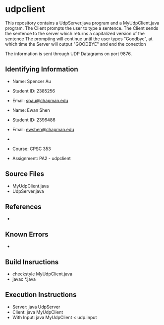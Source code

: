 # udpclient
This repository contains a UdpServer.java program and a MyUdpClient.java program.
The Client prompts the user to type a sentence.
The Client sends the sentence to the server which returns a capitalized version of the sentence
The prompting will continue until the user types "Goodbye", at which time the Server will output "GOODBYE" and end the conection

The information is sent through UDP Datagrams on port 9876.


## Identifying Information
* Name: Spencer Au
* Student ID: 2385256
* Email: spau@chapman.edu

* Name: Ewan Shen
* Student ID: 2396486
* Email: ewshen@chapman.edu
*
* Course: CPSC 353
* Assignment: PA2 - udpclient


## Source Files  
* MyUdpClient.java
* UdpServer.java


## References

*

## Known Errors

*

## Build Insructions
* checkstyle MyUdpClient.java
* javac *.java


## Execution Instructions
* Server: java UdpServer
* Client: java MyUdpClient
* With Input: java MyUdpClient < udp.input
